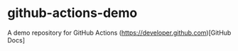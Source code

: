 # github-actions-demo
A demo repository for GitHub Actions
(https://developer.github.com)[GitHub Docs]
